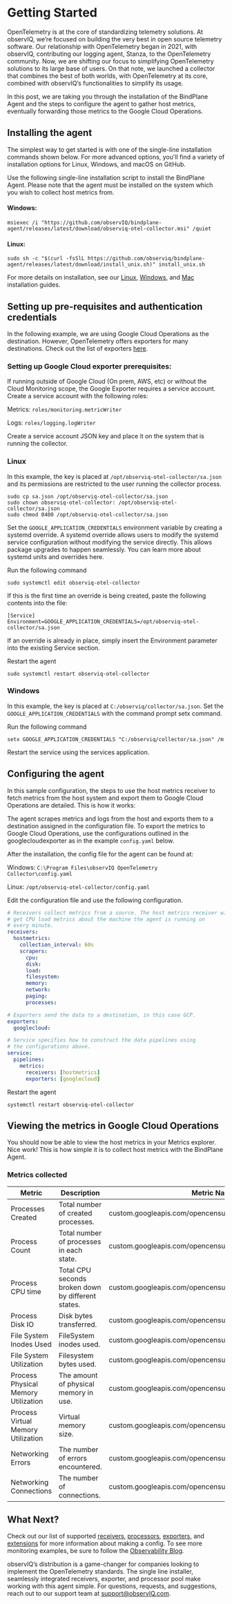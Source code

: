 # Getting Started

OpenTelemetry is at the core of standardizing telemetry solutions. At observIQ, we’re focused on building the very best in open source telemetry software. Our relationship with OpenTelemetry began in 2021, with observIQ, contributing our logging agent, Stanza, to the OpenTelemetry community. Now, we are shifting our focus to simplifying OpenTelemetry solutions to its large base of users. On that note, we launched a collector that combines the best of both worlds, with OpenTelemetry at its core, combined with observIQ’s functionalities to simplify its usage.

In this post, we are taking you through the installation of the BindPlane Agent and the steps to configure the agent to gather host metrics, eventually forwarding those metrics to the Google Cloud Operations.

## Installing the agent

The simplest way to get started is with one of the single-line installation commands shown below. For more advanced options, you'll find a variety of installation options for Linux, Windows, and macOS on GitHub.

Use the following single-line installation script to install the BindPlane Agent.
Please note that the agent must be installed on the system which you wish to collect host metrics from.

#### Windows:

```batch
msiexec /i "https://github.com/observIQ/bindplane-agent/releases/latest/download/observiq-otel-collector.msi" /quiet
```

#### Linux:

```shell
sudo sh -c "$(curl -fsSlL https://github.com/observiq/bindplane-agent/releases/latest/download/install_unix.sh)" install_unix.sh
```

For more details on installation, see our [Linux](/docs/installation-linux.md), [Windows](/docs/installation-windows.md), and [Mac](/docs/installation-mac.md) installation guides.

## Setting up pre-requisites and authentication credentials

In the following example, we are using Google Cloud Operations as the destination. However, OpenTelemetry offers exporters for many destinations. Check out the list of exporters [here](/docs/exporters.md). 

### Setting up Google Cloud exporter prerequisites:

If running outside of Google Cloud (On prem, AWS, etc) or without the Cloud Monitoring scope, the Google Exporter requires a service account.
Create a service account with the following roles:

Metrics: `roles/monitoring.metricWriter`

Logs: `roles/logging.logWriter`

Create a service account JSON key and place it on the system that is running the collector.

### Linux

In this example, the key is placed at `/opt/observiq-otel-collector/sa.json` and its permissions are restricted to the user running the collector process.

```shell
sudo cp sa.json /opt/observiq-otel-collector/sa.json
sudo chown observiq-otel-collector: /opt/observiq-otel-collector/sa.json
sudo chmod 0400 /opt/observiq-otel-collector/sa.json
```
 
Set the `GOOGLE_APPLICATION_CREDENTIALS` environment variable by creating a systemd override. A systemd override allows users to modify the systemd service configuration without modifying the service directly. This allows package upgrades to happen seamlessly. You can learn more about systemd units and overrides here.

Run the following command

```shell
sudo systemctl edit observiq-otel-collector
```

If this is the first time an override is being created, paste the following contents into the file:

```
[Service]
Environment=GOOGLE_APPLICATION_CREDENTIALS=/opt/observiq-otel-collector/sa.json
```
 
If an override is already in place, simply insert the Environment parameter into the existing Service section.

Restart the agent

```shell
sudo systemctl restart observiq-otel-collector
```
 
### Windows

In this example, the key is placed at `C:/observiq/collector/sa.json`.
Set the `GOOGLE_APPLICATION_CREDENTIALS` with the command prompt setx command.

Run the following command

```batch
setx GOOGLE_APPLICATION_CREDENTIALS "C:/observiq/collector/sa.json" /m
```
 
Restart the service using the services application.

## Configuring the agent

In this sample configuration, the steps to use the host metrics receiver to fetch metrics from the host system and export them to Google Cloud Operations are detailed. This is how it works:

The agent scrapes metrics and logs from the host and exports them to a destination assigned in the configuration file. 
To export the metrics to Google Cloud Operations, use the configurations outlined in the googlecloudexporter as in the example `config.yaml` below.

After the installation, the config file for the agent can be found at:

Windows: `C:\Program Files\observIQ OpenTelemetry Collector\config.yaml`

Linux: `/opt/observiq-otel-collector/config.yaml`

Edit the configuration file and use the following configuration.

```yaml
# Receivers collect metrics from a source. The host metrics receiver will
# get CPU load metrics about the machine the agent is running on
# every minute.
receivers:
  hostmetrics:
    collection_interval: 60s
    scrapers:
      cpu:
      disk:
      load:
      filesystem:
      memory:
      network:
      paging:
      processes:

# Exporters send the data to a destination, in this case GCP.
exporters:
  googlecloud:

# Service specifies how to construct the data pipelines using
# the configurations above.
service:
  pipelines:
    metrics:
      receivers: [hostmetrics]
      exporters: [googlecloud]
```

Restart the agent

```shell
systemctl restart observiq-otel-collector
```

## Viewing the metrics in Google Cloud Operations

You should now be able to view the host metrics in your Metrics explorer. Nice work! This is how simple it is to collect host metrics with the BindPlane Agent.

### Metrics collected

| Metric | Description | Metric Namespace |
| --- | --- | --- |
| Processes Created | Total number of created processes. | custom.googleapis.com/opencensus/system.processes.created |
| Process Count | Total number of processes in each state. | custom.googleapis.com/opencensus/system.processes.count |
| Process CPU time | Total CPU seconds broken down by different states. | custom.googleapis.com/opencensus/process.cpu.time |
| Process Disk IO | Disk bytes transferred. | custom.googleapis.com/opencensus/process.disk.io |
| File System Inodes Used | FileSystem inodes used. | custom.googleapis.com/opencensus/system.filesystem.inodes.usage |
| File System Utilization | Filesystem bytes used. | custom.googleapis.com/opencensus/system.filesystem.usage |
| Process Physical Memory Utilization | The amount of physical memory in use. | custom.googleapis.com/opencensus/process.memory.physical_usage |
| Process Virtual Memory Utilization | Virtual memory size. | custom.googleapis.com/opencensus/process.memory.virtual_usage |
| Networking Errors | The number of errors encountered. | custom.googleapis.com/opencensus/system.network.errors |
| Networking Connections | The number of connections. | custom.googleapis.com/opencensus/system.network.connections |

## What Next?

Check out our list of supported [receivers](), [processors](), [exporters](), and [extensions]() for more information about making a config. To see more monitoring examples, be sure to follow the [Observability Blog](https://observiq.com/blog/).

observIQ’s distribution is a game-changer for companies looking to implement the OpenTelemetry standards. The single line installer, seamlessly integrated receivers, exporter, and processor pool make working with this agent simple. For questions, requests, and suggestions, reach out to our support team at support@observIQ.com.
